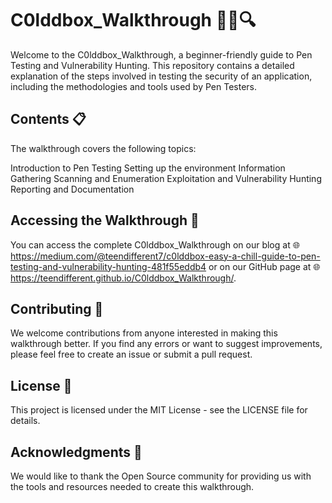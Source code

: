 # C0lddbox_Walkthrough 🕵️‍♂️🔍
Welcome to the C0lddbox_Walkthrough, a beginner-friendly guide to Pen Testing and Vulnerability Hunting. This repository contains a detailed explanation of the steps involved in testing the security of an application, including the methodologies and tools used by Pen Testers.

## Contents 📋
The walkthrough covers the following topics:

Introduction to Pen Testing
Setting up the environment
Information Gathering
Scanning and Enumeration
Exploitation and Vulnerability Hunting
Reporting and Documentation

## Accessing the Walkthrough 📖
You can access the complete C0lddbox_Walkthrough on our blog at 🌐 https://medium.com/@teendifferent7/c0lddbox-easy-a-chill-guide-to-pen-testing-and-vulnerability-hunting-481f55eddb4 or on our GitHub page at 🌐 https://teendifferent.github.io/C0lddbox_Walkthrough/.

## Contributing 🤝
We welcome contributions from anyone interested in making this walkthrough better. If you find any errors or want to suggest improvements, please feel free to create an issue or submit a pull request.

## License 📜
This project is licensed under the MIT License - see the LICENSE file for details.

## Acknowledgments 🙏
We would like to thank the Open Source community for providing us with the tools and resources needed to create this walkthrough.
